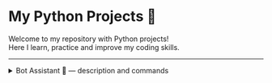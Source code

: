 # My Python Projects 🚀

Welcome to my repository with Python projects!  
Here I learn, practice and improve my coding skills.

---

<details>
<summary>Bot Assistant 🤖 — description and commands</summary>


*A simple console assistant bot written in Python for managing contacts.*

### What bot can do:

- Add contact:  `add Name Phone`
- Show phone by name:  `phone Name`
- Change phone:  `change Name NewPhone`
- Rename contact:  `rename OldName NewName`
- Show all contacts:  `all`
- Save and exit:  `exit`  or  `close`
- Greeting:  `hello`

---

### How it works:

1. Loads contacts from `contacts.txt`
2. After exit (exit or close command), the bot automatically saves all changes to `contacts.txt`.
3. All data is stored as dictionary:


```python
contacts = {
    "Name": ["380111111111", "380222222222"], 
    "Name": ["380333333333"] 
}

```


---

## Project status 🛠️

The project is in progress and will be improved.

### Planned features:
- Delete contact
- Search contact by part of the name
- Validation of phone number format
- Support saving data in JSON
- Auto-formatting phone numbers
- Sorting contacts
- Interface improvements

Stay tuned 😉


---

## Project structure:

```python
bot_assistant/
│
├── main.py
├── add_contact.py
├── change_username_phone.py
├── phone_contact.py
├── show_all_contacts.py
├── load_contacts_from_file.py
├── save_contacts_to_file.py
└── contacts.txt
```

</details>